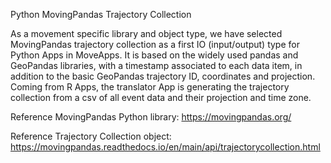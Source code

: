 Python MovingPandas Trajectory Collection

As a movement specific library and object type, we have selected MovingPandas trajectory collection as a first IO (input/output) type for Python Apps in MoveApps. It is based on the widely used pandas and GeoPandas libraries, with a timestamp associated to each data item, in addition to the basic GeoPandas trajectory ID, coordinates and projection. Coming from R Apps, the translator App is generating the trajectory collection from a csv of all event data and their projection and time zone.

Reference MovingPandas Python library: https://movingpandas.org/

Reference Trajectory Collection object: https://movingpandas.readthedocs.io/en/main/api/trajectorycollection.html